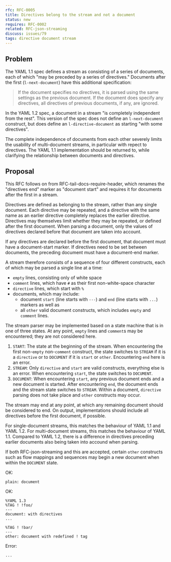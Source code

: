 ```yaml
---
rfc: RFC-0005
title: Directives belong to the stream and not a document
status: new
requires: RFC-0002
related: RFC-json-streaming
discuss: issues/79
tags: directive document stream
---
```


## Problem

The YAML 1.1 spec defines a stream as consisting of a series of documents, each
of which "may be preceded by a series of directives."
Documents after the first (`l-next-document`) have this additional
specification:

> If the document specifies no directives, it is parsed using the same settings
> as the previous document.
> If the document does specify any directives, all directives of previous
> documents, if any, are ignored.

In the YAML 1.2 spec, a document in a stream "is completely independent from
the rest".
This version of the spec does not define an `l-next-document` construct, but
does define an `l-directive-document` as starting "with some directives".

The complete independence of documents from each other severely limits the
usability of multi-document streams, in particular with repect to directives.
The YAML 1.1 implementation should be returned to, while clarifying the
relationship between documents and directives.


## Proposal

This RFC follows on from RFC-tail-docs-require-header, which renames the
"directives end" marker as "document start" and requires it for documents after
the first in a stream.

Directives are defined as belonging to the stream, rather than any single
document.
Each directive may be repeated, and a directive with the same name as an
earlier directive completely replaces the earlier directive.
Directives may themselves limit whether they may be repeated, or defined after
the first document.
When parsing a document, only the values of directives declared before that
document are taken into account.

If any directives are declared before the first document, that document must
have a document-start marker.
If directives need to be set between documents, the preceding document must
have a document-end marker.

A stream therefore consists of a sequence of four different constructs, each of
which may be parsed a single line at a time:

* `empty` lines, consisting only of white space
* `comment` lines, which have `#` as their first non-white-space character
* `directive` lines, which start with `%`
* documents, which may include:
  * document `start` (line starts with `---`) and `end` (line starts with
    `...`) markers as well as
  * all `other` valid document constructs, which includes `empty` and `comment`
    lines.

The stream parser may be implemented based on a state machine that is in one of
three states.
At any point, `empty` lines and `comment`s may be encountered; they are not
considered here.

1. `START`: The state at the beginning of the stream.
   When encountering the first non-`empty` non-`comment` construct, the state
   switches to `STREAM` if it is a `directive` or to `DOCUMENT` if it is
   `start` or `other`.
   Encountering `end` here is an error.
2. `STREAM`: Only `directive` and `start` are valid constructs, everything else
   is an error.
   When encountering `start`, the state switches to `DOCUMENT`.
3. `DOCUMENT`:
   When encountering `start`, any previous document ends and a new document is
   started.
   After encountering `end`, the document ends and the stream state switches to
   `STREAM`.
   Within a document, `directive` parsing does not take place and `other`
   constructs may occur.

The stream may end at any point, at which any remaining document should be
considered to end.
On output, implementations should include all directives before the first
document, if possible.

For single-document streams, this matches the behaviour of YAML 1.1 and YAML
1.2.
For multi-document streams, this matches the behaviour of YAML 1.1.
Compared to YAML 1.2, there is a difference in directives preceding earlier
documents also being taken into accound when parsing.

If both RFC-json-streaming and this are accepted, certain `other` constructs
such as flow mappings and sequences may begin a new document when within the
`DOCUMENT` state.

OK:
```
plain: document
```

OK:
```
%YAML 1.3
%TAG ! !foo/
---
document: with directives
...

%TAG ! !bar/
---
other: document with redefined ! tag
```

Error:
```
...
```
